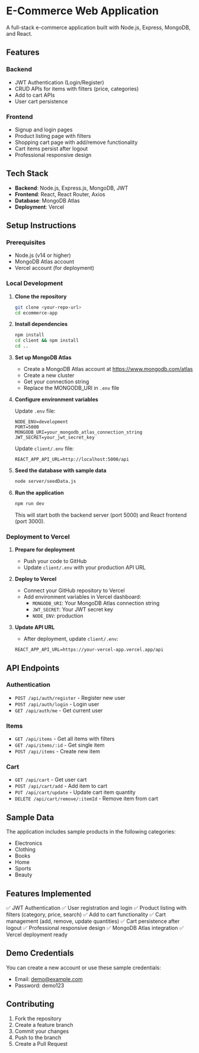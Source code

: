 # E-Commerce Web Application

A full-stack e-commerce application built with Node.js, Express, MongoDB, and React.

## Features

### Backend
- JWT Authentication (Login/Register)
- CRUD APIs for items with filters (price, categories)
- Add to cart APIs
- User cart persistence

### Frontend
- Signup and login pages
- Product listing page with filters
- Shopping cart page with add/remove functionality
- Cart items persist after logout
- Professional responsive design

## Tech Stack

- **Backend**: Node.js, Express.js, MongoDB, JWT
- **Frontend**: React, React Router, Axios
- **Database**: MongoDB Atlas
- **Deployment**: Vercel

## Setup Instructions

### Prerequisites
- Node.js (v14 or higher)
- MongoDB Atlas account
- Vercel account (for deployment)

### Local Development

1. **Clone the repository**
   ```bash
   git clone <your-repo-url>
   cd ecommerce-app
   ```

2. **Install dependencies**
   ```bash
   npm install
   cd client && npm install
   cd ..
   ```

3. **Set up MongoDB Atlas**
   - Create a MongoDB Atlas account at https://www.mongodb.com/atlas
   - Create a new cluster
   - Get your connection string
   - Replace the MONGODB_URI in `.env` file

4. **Configure environment variables**
   
   Update `.env` file:
   ```
   NODE_ENV=development
   PORT=5000
   MONGODB_URI=your_mongodb_atlas_connection_string
   JWT_SECRET=your_jwt_secret_key
   ```

   Update `client/.env` file:
   ```
   REACT_APP_API_URL=http://localhost:5000/api
   ```

5. **Seed the database with sample data**
   ```bash
   node server/seedData.js
   ```

6. **Run the application**
   ```bash
   npm run dev
   ```

   This will start both the backend server (port 5000) and React frontend (port 3000).

### Deployment to Vercel

1. **Prepare for deployment**
   - Push your code to GitHub
   - Update `client/.env` with your production API URL

2. **Deploy to Vercel**
   - Connect your GitHub repository to Vercel
   - Add environment variables in Vercel dashboard:
     - `MONGODB_URI`: Your MongoDB Atlas connection string
     - `JWT_SECRET`: Your JWT secret key
     - `NODE_ENV`: production

3. **Update API URL**
   - After deployment, update `client/.env`:
   ```
   REACT_APP_API_URL=https://your-vercel-app.vercel.app/api
   ```

## API Endpoints

### Authentication
- `POST /api/auth/register` - Register new user
- `POST /api/auth/login` - Login user
- `GET /api/auth/me` - Get current user

### Items
- `GET /api/items` - Get all items with filters
- `GET /api/items/:id` - Get single item
- `POST /api/items` - Create new item

### Cart
- `GET /api/cart` - Get user cart
- `POST /api/cart/add` - Add item to cart
- `PUT /api/cart/update` - Update cart item quantity
- `DELETE /api/cart/remove/:itemId` - Remove item from cart

## Sample Data

The application includes sample products in the following categories:
- Electronics
- Clothing
- Books
- Home
- Sports
- Beauty

## Features Implemented

✅ JWT Authentication
✅ User registration and login
✅ Product listing with filters (category, price, search)
✅ Add to cart functionality
✅ Cart management (add, remove, update quantities)
✅ Cart persistence after logout
✅ Professional responsive design
✅ MongoDB Atlas integration
✅ Vercel deployment ready

## Demo Credentials

You can create a new account or use these sample credentials:
- Email: demo@example.com
- Password: demo123

## Contributing

1. Fork the repository
2. Create a feature branch
3. Commit your changes
4. Push to the branch
5. Create a Pull Request